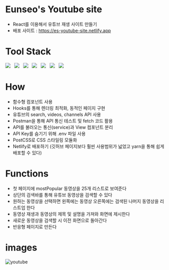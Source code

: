 # Eunseo's Youtube site
 
- React를 이용해서 유튜브 재생 사이트 만들기<br>
- 배포 사이트 : https://es-youtube-site.netlify.app

# Tool Stack
<p>
    <img src="https://img.shields.io/badge/React-61DAFB?style=flat&logo=React&logoColor=black"/>&nbsp;&nbsp;
    <img src="https://img.shields.io/badge/JavaScript-F7DF1E?style=flat&logo=JavaScript&logoColor=black"/>&nbsp;&nbsp;
    <img src="https://img.shields.io/badge/HTML-E34F26?style=flat&logo=HTML5&logoColor=white"/>&nbsp;&nbsp;
    <img src="https://img.shields.io/badge/CSS-1572B6?style=flat&logo=CSS3&logoColor=white"/>&nbsp;&nbsp;
    <img src="https://img.shields.io/badge/Yarn-2C8EBB?style=flat&logo=Yarn&logoColor=white"/>&nbsp;&nbsp;
    <img src="https://img.shields.io/badge/PostCSS-DD3A0A?style=flat&logo=PostCSS&logoColor=white"/>&nbsp;&nbsp;
    <img src="https://img.shields.io/badge/Postman-FF6C37?style=flat&logo=Postman&logoColor=white"/>
 </p>

# How
- 함수형 컴포넌트 사용
- Hooks를 통해 렌더링 최적화, 동적인 페이지 구현
- 유튜브의 search, videos, channels API 사용
- Postman을 통해 API 통신 테스트 및 fetch 코드 활용
- API를 불러오는 통신(service)과 View 컴포넌트 분리
- API Key를 숨기기 위해 .env 파일 사용
- PostCSS로 CSS 스타일링 모듈화
- Netlify로 배포하기 (깃허브 페이지보다 훨씬 사용범위가 넓었고 yarn을 통해 쉽게 배포할 수 있다)

# Functions

- 첫 페이지에 mostPopular 동영상을 25개 리스트로 보여준다<br>
- 상단의 검색바를 통해 유튜브 동영상을 검색할 수 있다<br>
- 원하는 동영상을 선택하면 왼쪽에는 동영상 오른쪽에는 검색된 나머지 동영상을 리스트업 한다<br>
- 동영상 재생과 동영상의 제목 및 설명을 가져와 화면에 제시한다<br>
- 새로운 동영상을 검색할 시 이전 화면으로 돌아간다<br>
- 반응형 페이지로 만든다<br>

# images
![youtube](https://user-images.githubusercontent.com/34049770/126078296-8e1f33a0-00eb-464d-97ca-5944c014d813.png)
